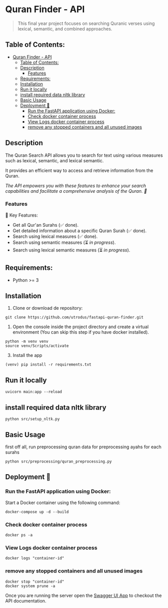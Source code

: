 # Quran Finder - API
>   This final year project focuses on searching Quranic verses using lexical, semantic, and combined approaches.

## Table of Contents:

- [Quran Finder - API](#quran-finder---api)
  - [Table of Contents:](#table-of-contents)
  - [Description](#description)
    - [Features](#features)
  - [Requirements:](#requirements)
  - [Installation](#installation)
  - [Run it locally](#run-it-locally)
  - [install required data nltk library](#install-required-data-nltk-library)
  - [Basic Usage](#basic-usage)
  - [Deployment 🚀](#deployment-)
    - [Run the FastAPI application using Docker:](#run-the-fastapi-application-using-docker)
    - [Check docker container process](#check-docker-container-process)
    - [View Logs docker container process](#view-logs-docker-container-process)
    - [remove any stopped containers and all unused images](#remove-any-stopped-containers-and-all-unused-images)


## Description

The Quran Search API allows you to search for text using various measures such as lexical, semantic, and lexical semantic.


It provides an efficient way to access and retrieve information from the Quran.


*The API empowers you with these features to enhance your search capabilities and facilitate a comprehensive analysis of the Quran. 🚀*

### Features
💎 Key Features:
- Get all Qur'an Surahs (✅ done).
- Get detailed information about a specific Quran Surah (✅ done).
- Search using lexical measures (✅ done).
- Search using semantic measures (⏳ _in progress_).
- Search using lexical semantic measures (⏳ _in progress_).

## Requirements:

- Python >= 3

## Installation

1. Clone or download de repository:
```
git clone https://github.com/utrodus/fastapi-quran-finder.git
```

1. Open the console inside the project directory and create a virtual environment (You can skip this step if you have docker installed).

```git bash
python -m venv venv
source venv/Scripts/activate
```

3. Install the app

```git bash
(venv) pip install -r requirements.txt
```

## Run it locally

```git bash
uvicorn main:app --reload
```

## install required data nltk library

```git bash
python src/setup_nltk.py
```

## Basic Usage

first off all, run preprocessing quran data for preprocessing ayahs for each surahs

```git bash
python src/preprocessing/quran_preprocessing.py
```

## Deployment 🚀
### Run the FastAPI application using Docker:
Start a Docker container using the following command:

```git bash
docker-compose up -d --build
```

### Check docker container process
```git bash
docker ps -a
```

### View Logs docker container process
```git bash
docker logs "container-id"
```

### remove any stopped containers and all unused images
```git bash
docker stop "container-id"
docker system prune -a
```




Once you are running the server open the [Swagger UI App](http://localhost:8000/docs) to checkout the API documentation.